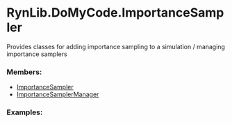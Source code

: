 # <a id="RynLib.DoMyCode.ImportanceSampler">RynLib.DoMyCode.ImportanceSampler</a>
    
Provides classes for adding importance sampling to a simulation / managing importance samplers

### Members:

  - [ImportanceSampler](ImportanceSampler/ImportanceSampler.md)
  - [ImportanceSamplerManager](ImportanceSampler/ImportanceSamplerManager.md)

### Examples:

